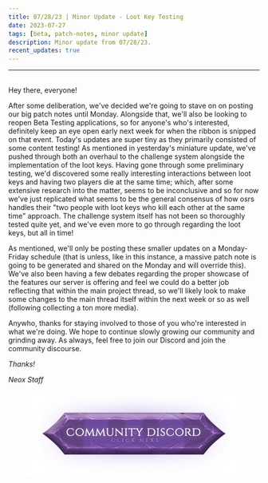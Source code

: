 ```yaml
---
title: 07/28/23 | Minor Update - Loot Key Testing
date: 2023-07-27
tags: [beta, patch-notes, minor update]
description: Minor update from 07/28/23.
recent_updates: true
---
```


***
<br>
Hey there, everyone!

After some deliberation, we've decided we're going to stave on on posting our big patch notes until Monday. Alongside that, we'll also be looking to reopen Beta Testing applications, so for anyone's who's interested, definitely keep an eye open early next week for when the ribbon is snipped on that event. Today's updates are super tiny as they primarily consisted of some content testing! As mentioned in yesterday's miniature update, we've pushed through both an overhaul to the challenge system alongside the implementation of the loot keys. Having gone through some preliminary testing, we'd discovered some really interesting interactions between loot keys and having two players die at the same time; which, after some extensive research into the matter, seems to be inconclusive and so for now we've just replicated what seems to be the general consensus of how osrs handles their "two people with loot keys who kill each other at the same time" approach. The challenge system itself has not been so thoroughly tested quite yet, and we've even more to go through regarding the loot keys, but all in time!

As mentioned, we'll only be posting these smaller updates on a Monday-Friday schedule (that is unless, like in this instance, a massive patch note is going to be generated and shared on the Monday and will override this). We've also been having a few debates regarding the proper showcase of the features our server is offering and feel we could do a better job reflecting that within the main project thread, so we'll likely look to make some changes to the main thread itself within the next week or so as well (following collecting a ton more media).

Anywho, thanks for staying involved to those of you who're interested in what we're doing. We hope to continue slowly growing our community and grinding away. As always, feel free to join our Discord and join the community discourse.

<em>Thanks!

<em>Neox Staff<br>

<div class="spacer-medium"></div>
<center><a href="https://discord.com/invite/neoxps"><img src="/assets/img/JoinDiscord.png"></a></center>